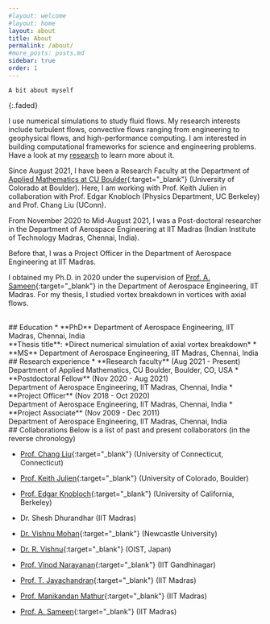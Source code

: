 ```yaml
---
#layout: welcome
#layout: home
layout: about
title: About
permalink: /about/
#more_posts: posts.md
sidebar: true
order: 1
---
```


    A bit about myself
{:.faded}

I use numerical simulations to study fluid flows. My research interests include turbulent flows, convective flows ranging from engineering to geophysical flows, and high-performance computing. I am interested in building computational frameworks for science and engineering problems.
Have a look at my [research](/research/) to learn more about it. 

Since August 2021, I have been a Research Faculty at the Department of [Applied Mathematics at CU Boulder](https://www.colorado.edu/amath/){:target="_blank"} (University of Colorado at Boulder). Here, I am working with Prof. Keith Julien in collaboration with Prof. Edgar Knobloch (Physics Department, UC Berkeley) and Prof. Chang Liu (UConn).

From November 2020 to Mid-August 2021, I was a Post-doctoral researcher in the Department of Aerospace Engineering at IIT Madras (Indian Institute of Technology Madras, Chennai, India).

Before that, I was a Project Officer in the Department of Aerospace Engineering at IIT Madras.

I obtained my Ph.D. in 2020 under the supervision of [Prof. A. Sameen](https://home.iitm.ac.in/sameen/){:target="_blank"} in the Department of Aerospace Engineering, IIT Madras. For my thesis, I studied vortex breakdown in vortices with axial flows.

<br/>
## Education
* **PhD** Department of Aerospace Engineering, IIT Madras, Chennai, India
<br/>
**Thesis title**: *Direct numerical simulation of axial vortex breakdown*
* **MS** Department of Aerospace Engineering, IIT Madras, Chennai, India

<br/>
## Research experience
* **Research faculty**     (Aug 2021 - Present)
  <br/>
  Department of Applied Mathematics, CU Boulder, Boulder, CO, USA
* **Postdoctoral Fellow**    (Nov 2020 - Aug 2021)
  <br/>
  Department of Aerospace Engineering, IIT Madras, Chennai, India
* **Project Officer**    (Nov 2018 - Oct 2020)
  <br/>
  Department of Aerospace Engineering, IIT Madras, Chennai, India
* **Project Associate**    (Nov 2009 - Dec 2011)
  <br/>
  Department of Aerospace Engineering, IIT Madras, Chennai, India

<br/>
## Collaborations
Below is a list of past and present collaborators (in the reverse chronology)

- [Prof. Chang Liu](https://me.engr.uconn.edu/blog/faculty/liu-chang/){:target="_blank"} (University of Connecticut, Connecticut)
- [Prof. Keith Julien](https://www.colorado.edu/amath/keith-julien-0){:target="_blank"} (University of Colorado, Boulder)
- [Prof. Edgar Knobloch](https://physics.berkeley.edu/people/faculty/edgar-knobloch){:target="_blank"} (University of California, Berkeley)

- Dr. Shesh Dhurandhar (IIT Madras)
- [Dr. Vishnu Mohan](https://vishnu-mohan-1993.github.io/){:target="_blank"} (Newcastle University)
- [Dr. R. Vishnu](https://agnithepower.wordpress.com/welcome/){:target="_blank"} (OIST, Japan)

- [Prof. Vinod Narayanan](https://iitgn.ac.in/faculty/me/16-vinod){:target="_blank"} (IIT Gandhinagar)
- [Prof. T. Jayachandran](http://www.ae.iitm.ac.in/faculty/){:target="_blank"} (IIT Madras)
- [Prof. Manikandan Mathur](https://sites.google.com/site/mathur2m/home){:target="_blank"} (IIT Madras)
- [Prof. A. Sameen](https://home.iitm.ac.in/sameen/){:target="_blank"} (IIT Madras)


